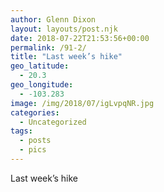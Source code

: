 ```yaml
---
author: Glenn Dixon
layout: layouts/post.njk
date: 2018-07-22T21:53:56+00:00
permalink: /91-2/
title: "Last week’s hike"
geo_latitude:
  - 20.3
geo_longitude:
  - -103.283
image: /img/2018/07/igLvpqNR.jpg
categories:
  - Uncategorized
tags:
  - posts
  - pics
---
```

Last week’s hike